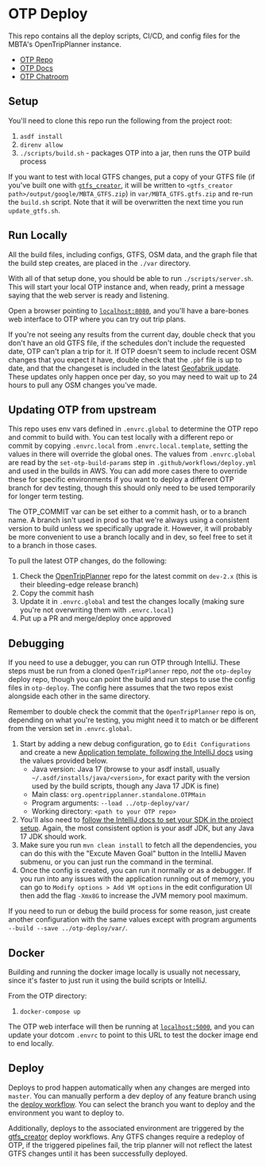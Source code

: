 # OTP Deploy

This repo contains all the deploy scripts, CI/CD, and config files for the MBTA's OpenTripPlanner instance.

* [OTP Repo](https://github.com/opentripplanner/OpenTripPlanner)
* [OTP Docs](https://docs.opentripplanner.org/en/dev-2.x/)
* [OTP Chatroom](https://gitter.im/opentripplanner/OpenTripPlanner)

## Setup

You'll need to clone this repo run the following from the project root:

1. `asdf install`
1. `direnv allow`
1. `./scripts/build.sh` - packages OTP into a jar, then runs the OTP build process

If you want to test with local GTFS changes, put a copy of your GTFS file (if you've built
one with [`gtfs_creator`](https://github.com/mbta/gtfs_creator), it will be written to
`<gtfs_creator path>/output/google/MBTA_GTFS.zip`) in `var/MBTA_GTFS.gtfs.zip` and re-run the
`build.sh` script. Note that it will be overwritten the next time you run `update_gtfs.sh`.

## Run Locally

All the build files, including configs, GTFS, OSM data, and the graph file that the build step creates, are placed in
the `./var` directory.

With all of that setup done, you should be able to run `./scripts/server.sh`. This will start your local
OTP instance and, when ready, print a message saying that the web server is ready and listening.

Open a browser pointing to [`localhost:8080`](http://localhost:8080), and you'll have a bare-bones web interface to OTP
where you can try out trip plans.

If you're not seeing any results from the current day, double check that you don't have an old GTFS file, if the
schedules don't include the requested date, OTP can't plan a trip for it. If OTP doesn't seem to include recent OSM
changes that you expect it have, double check that the `.pbf` file is up to date, and that the changeset is included
in the latest [Geofabrik update](http://download.geofabrik.de/north-america/us/massachusetts.html). These updates only
happen once per day, so you may need to wait up to 24 hours to pull any OSM changes you've made.

## Updating OTP from upstream

This repo uses env vars defined in `.envrc.global` to determine the OTP repo and commit to build with. You can test
locally with a different repo or commit by copying `.envrc.local` from `.envrc.local.template`, setting the values in
there will override the global ones.
The values from `.envrc.global` are read by the `set-otp-build-params` step in `.github/workflows/deploy.yml` and used
in the builds in AWS. You can add more cases there to override these for specific environments if you want to deploy a
different OTP branch for dev testing, though this should only need to be used temporarily for longer term testing.

The OTP_COMMIT var can be set either to a commit hash, or to a branch name. A branch isn't used in prod so that we're
always using a consistent version to build unless we specifically upgrade it. However, it will probably be more
convenient to use a branch locally and in dev, so feel free to set it to a branch in those cases.

To pull the latest OTP changes, do the following:

1. Check the [OpenTripPlanner](https://github.com/opentripplanner/OpenTripPlanner/commits/dev-2.x) repo for the latest
   commit on `dev-2.x` (this is their bleeding-edge release branch)
1. Copy the commit hash
1. Update it in `.envrc.global` and test the changes locally (making sure you're not overwriting them with
   `.envrc.local`)
1. Put up a PR and merge/deploy once approved

## Debugging

If you need to use a debugger, you can run OTP through IntelliJ. These steps must be run from a
cloned `OpenTripPlanner` repo, _not_ the `otp-deploy` deploy repo, though you can point the build
and run steps to use the config files in `otp-deploy`. The config here assumes that the two repos
exist alongside each other in the same directory.

Remember to double check the commit that the
`OpenTripPlanner` repo is on, depending on what you're testing, you might need it to match or be
different from the version set in `.envrc.global`.

1. Start by adding a new debug configuration,
go to `Edit Configurations` and create a new [Application template, following the IntelliJ
docs](https://www.jetbrains.com/help/idea/run-debug-configuration.html#createExplicitly) using the
values provided below.
   * Java version: Java 17 (browse to your asdf install, usually `~/.asdf/installs/java/<version>`,
   for exact parity with the version used by the build scripts, though any Java 17 JDK is fine)
   * Main class: `org.opentripplanner.standalone.OTPMain`
   * Program arguments: `--load ../otp-deploy/var/`
   * Working directory: `<path to your OTP repo>`
1. You'll also need to [follow the IntelliJ docs to set your SDK in the project
setup](https://www.jetbrains.com/help/idea/sdk.html#change-project-sdk). Again, the most consistent
option is your asdf JDK, but any Java 17 JDK should work.
1. Make sure you run `mvn clean install` to fetch all the dependencies, you can do this with the
"Excute Maven Goal" button in the IntelliJ Maven submenu, or you can just run the command in the
terminal.
1. Once the config is created, you can run it normally or as a debugger. If you run into any issues
with the application running out of memory, you can go to `Modify options > Add VM options` in the
edit configuration UI then add the flag `-Xmx8G` to increase the JVM memory pool maximum.

If you need to run or debug the build process for some reason, just create another configuration
with the same values except with program arguments `--build --save ../otp-deploy/var/`.

## Docker

Building and running the docker image locally is usually not necessary, since it's faster to just
run it using the build scripts or IntelliJ.

From the OTP directory:

1. `docker-compose up`

The OTP web interface will then be running at [`localhost:5000`](http://localhost:5000), and you can update your
dotcom `.envrc` to point to this URL to test the docker image end to end locally.

## Deploy

Deploys to prod happen automatically when any changes are merged into `master`. You can manually
perform a dev deploy of any feature branch using the
[deploy workflow](https://github.com/mbta/otp-deploy/actions/workflows/deploy.yml). You can
select the branch you want to deploy and the environment you want to deploy to.

Additionally, deploys to the associated environment are triggered by the
[gtfs_creator](https://github.com/mbta/gtfs_creator) deploy workflows. Any GTFS changes require a
redeploy of OTP, if the triggered pipelines fail, the trip planner will not reflect the latest GTFS
changes until it has been successfully deployed.
